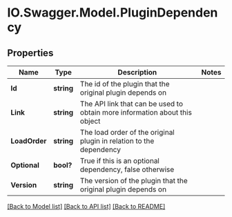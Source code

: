 # IO.Swagger.Model.PluginDependency
## Properties

Name | Type | Description | Notes
------------ | ------------- | ------------- | -------------
**Id** | **string** | The id of the plugin that the original plugin depends on | 
**Link** | **string** | The API link that can be used to obtain more information about this object | 
**LoadOrder** | **string** | The load order of the original plugin in relation to the dependency | 
**Optional** | **bool?** | True if this is an optional dependency, false otherwise | 
**Version** | **string** | The version of the plugin that the original plugin depends on | 

[[Back to Model list]](../README.md#documentation-for-models) [[Back to API list]](../README.md#documentation-for-api-endpoints) [[Back to README]](../README.md)


